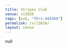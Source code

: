 ```yaml
---
title: Stripes Club
venue: v13026
tags: [pub, "fhrs:444369"]
permalink: /v/13026/
layout: venue
---
```

null
